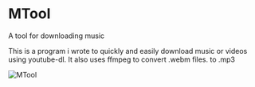 # MTool
A tool for downloading music

This is a program i wrote to quickly and easily download music or videos using youtube-dl.
It also uses ffmpeg to convert .webm files. to .mp3

![MTool](https://user-images.githubusercontent.com/39969900/128556192-b3114019-e3a1-40c9-9401-ece95c653475.png)
